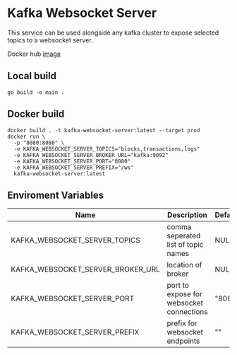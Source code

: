 # Kafka Websocket Server

This service can be used alongside any kafka cluster to expose selected topics to a websocket server.

Docker hub [image](https://hub.docker.com/r/pranavt61/kafka-websocket-server)

## Local build
```
go build -o main .
```

## Docker build
```
docker build . -t kafka-websocket-server:latest --target prod
docker run \
  -p "8080:8080" \
  -e KAFKA_WEBSOCKET_SERVER_TOPICS="blocks,transactions,logs"
  -e KAFKA_WEBSOCKET_SERVER_BROKER_URL="kafka:9092"
  -e KAFKA_WEBSOCKET_SERVER_PORT="8080"
  -e KAFKA_WEBSOCKET_SERVER_PREFIX="/ws"
  kafka-websocket-server:latest
```

## Enviroment Variables

| Name | Description | Default | Required |
|------|-------------|---------|----------|
| KAFKA_WEBSOCKET_SERVER_TOPICS | comma seperated list of topic names | NULL | True |
| KAFKA_WEBSOCKET_SERVER_BROKER_URL | location of broker | NULL | True |
| KAFKA_WEBSOCKET_SERVER_PORT | port to expose for websocket connections | "8080" | False |
| KAFKA_WEBSOCKET_SERVER_PREFIX | prefix for websocket endpoints | "" | False |
